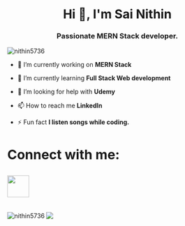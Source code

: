 <h1 align="center">Hi 👋, I'm Sai Nithin</h1>
<h3 align="center">Passionate MERN Stack developer.</h3>

<p align="left"> <img src="https://komarev.com/ghpvc/?username=nithin5736&label=Profile%20views&color=0e75b6&style=flat" alt="nithin5736" /> </p>

- 🔭 I’m currently working on **MERN Stack**

- 🌱 I’m currently learning **Full Stack Web development**

- 🤝 I’m looking for help with **Udemy**

- 📫 How to reach me **LinkedIn**

- ⚡ Fun fact **I listen songs while coding.**

<h3 align="left"style="font-size: 30px;"> Connect with me:</h3>
<a href="https://www.linkedin.com/in/sai-nithin-6495801b9/"><img src="https://1000logos.net/wp-content/uploads/2017/03/Symbol-LinkedIn.jpg" height="50" width="50"></a>

<br>
<br>
<br>
<div>
<img align="left" src="https://github-readme-stats.vercel.app/api/top-langs?username=nithin5736&show_icons=true&locale=en&layout=compact" alt="nithin5736"/>
 </div>

<div>
<img src="https://github-readme-stats.vercel.app/api?username=nithin5736&&show_icons=true&title_color=ffffff&icon_color=bb2acf&text_color=daf7dc&bg_color=191919">
</div>
